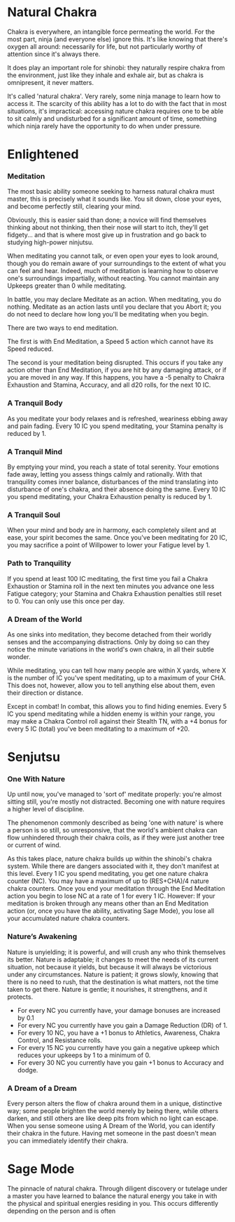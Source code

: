 # **Natural Chakra**

Chakra is everywhere, an intangible force permeating the world. For the most part, ninja (and everyone else) ignore this. It's like knowing that there's oxygen all around: necessarily for life, but not particularly worthy of attention since it's always there.

It does play an important role for shinobi: they naturally respire chakra from the environment, just like they inhale and exhale air, but as chakra is omnipresent, it never matters.

It's called 'natural chakra'. Very rarely, some ninja manage to learn how to access it. The scarcity of this ability has a lot to do with the fact that in most situations, it's impractical: accessing nature chakra requires one to be able to sit calmly and undisturbed for a significant amount of time, something which ninja rarely have the opportunity to do when under pressure.

# **Enlightened**

### **Meditation**

The most basic ability someone seeking to harness natural chakra must master, this is precisely what it sounds like. You sit down, close your eyes, and become perfectly still, clearing your mind.

Obviously, this is easier said than done; a novice will find themselves thinking about not thinking, then their nose will start to itch, they'll get fidgety... and that is where most give up in frustration and go back to studying high-power ninjutsu.

When meditating you cannot talk, or even open your eyes to look around, though you do remain aware of your surroundings to the extent of what you can feel and hear. Indeed, much of meditation is learning how to observe one's surroundings impartially, without reacting. You cannot maintain any Upkeeps greater than 0 while meditating.

In battle, you may declare Meditate as an action. When meditating, you do nothing. Meditate as an action lasts until you declare that you Abort it; you do not need to declare how long you'll be meditating when you begin.

There are two ways to end meditation.

The first is with End Meditation, a Speed 5 action which cannot have its Speed reduced.

The second is your meditation being disrupted. This occurs if you take any action other than End Meditation, if you are hit by any damaging attack, or if you are moved in any way. If this happens, you have a \-5 penalty to Chakra Exhaustion and Stamina, Accuracy, and all d20 rolls, for the next 10 IC.

### **A Tranquil Body** 

As you meditate your body relaxes and is refreshed, weariness ebbing away and pain fading. Every 10 IC you spend meditating, your Stamina penalty is reduced by 1\.

### **A Tranquil Mind**

By emptying your mind, you reach a state of total serenity. Your emotions fade away, letting you assess things calmly and rationally. With that tranquility comes inner balance, disturbances of the mind translating into disturbance of one's chakra, and their absence doing the same. Every 10 IC you spend meditating, your Chakra Exhaustion penalty is reduced by 1\.

### **A Tranquil Soul** 

When your mind and body are in harmony, each completely silent and at ease, your spirit becomes the same. Once you've been meditating for 20 IC, you may sacrifice a point of Willpower to lower your Fatigue level by 1\.

### **Path to Tranquility** 

If you spend at least 100 IC meditating, the first time you fail a Chakra Exhaustion or Stamina roll in the next ten minutes you advance one less Fatigue category; your Stamina and Chakra Exhaustion penalties still reset to 0\. You can only use this once per day.

### **A Dream of the World**

As one sinks into meditation, they become detached from their worldly senses and the accompanying distractions. Only by doing so can they notice the minute variations in the world's own chakra, in all their subtle wonder.

While meditating, you can tell how many people are within X yards, where X is the number of IC you've spent meditating, up to a maximum of your CHA. This does not, however, allow you to tell anything else about them, even their direction or distance.

Except in combat\! In combat, this allows you to find hiding enemies. Every 5 IC you spend meditating while a hidden enemy is within your range, you may make a Chakra Control roll against their Stealth TN, with a \+4 bonus for every 5 IC (total) you've been meditating to a maximum of \+20.

# **Senjutsu**

### **One With Nature**

Up until now, you've managed to 'sort of' meditate properly: you're almost sitting still, you're mostly not distracted. Becoming one with nature requires a higher level of discipline.

The phenomenon commonly described as being 'one with nature' is where a person is so still, so unresponsive, that the world's ambient chakra can flow unhindered through their chakra coils, as if they were just another tree or current of wind.

As this takes place, nature chakra builds up within the shinobi's chakra system. While there are dangers associated with it, they don't manifest at this level. Every 1 IC you spend meditating, you get one nature chakra counter (NC). You may have a maximum of up to (RES+CHA)/4 nature chakra counters. Once you end your meditation through the End Meditation action you begin to lose NC at a rate of 1 for every 1 IC. However: If your meditation is broken through any means other than an End Meditation action (or, once you have the ability, activating Sage Mode), you lose all your accumulated nature chakra counters.

### **Nature’s Awakening**

Nature is unyielding; it is powerful, and will crush any who think themselves its better. Nature is adaptable; it changes to meet the needs of its current situation, not because it yields, but because it will always be victorious under any circumstances. Nature is patient; it grows slowly, knowing that there is no need to rush, that the destination is what matters, not the time taken to get there. Nature is gentle; it nourishes, it strengthens, and it protects.

* For every NC you currently have, your damage bonuses are increased by 0.1  
* For every NC you currently have you gain a Damage Reduction (DR) of 1\.  
* For every 10 NC, you have a \+1 bonus to Athletics, Awareness, Chakra Control, and Resistance rolls.  
* For every 15 NC you currently have you gain a negative upkeep which reduces your upkeeps by 1 to a minimum of 0\.  
* For every 30 NC you currently have you gain \+1 bonus to Accuracy and dodge. 

### **A Dream of a Dream**

Every person alters the flow of chakra around them in a unique, distinctive way; some people brighten the world merely by being there, while others darken, and still others are like deep pits from which no light can escape. When you sense someone using A Dream of the World, you can identify their chakra in the future. Having met someone in the past doesn't mean you can immediately identify their chakra.

# **Sage Mode**

The pinnacle of natural chakra. Through diligent discovery or tutelage under a master you have learned to balance the natural energy you take in with the physical and spiritual energies residing in you. This occurs differently depending on the person and is often 

